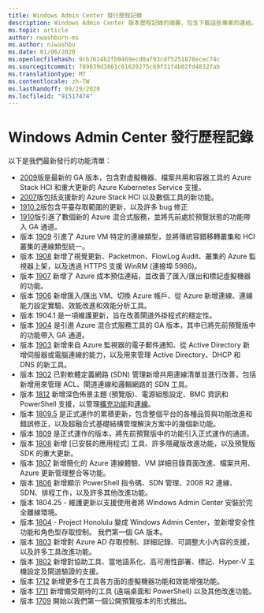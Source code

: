 ```yaml
---
title: Windows Admin Center 發行歷程記錄
description: Windows Admin Center 版本歷程記錄的摘要，包含下載這些專案的連結。
ms.topic: article
author: nwashburn-ms
ms.author: niwashbu
ms.date: 01/06/2020
ms.openlocfilehash: 9cb7624b2fb9469ecd0af93cdf5251878ecec74c
ms.sourcegitcommit: f89639d3861c61620275c69f31f4b02fd48327ab
ms.translationtype: MT
ms.contentlocale: zh-TW
ms.lasthandoff: 09/29/2020
ms.locfileid: "91517474"
---
```

# <a name="windows-admin-center-release-history"></a>Windows Admin Center 發行歷程記錄

以下是我們最新發行的功能清單：

- [2009](https://aka.ms/wac2009)版是最新的 GA 版本，包含對虛擬機器、檔案共用和容器工具的 Azure Stack HCI 和重大更新的 Azure Kubernetes Service 支援。
- [2007](https://aka.ms/wac2007)版包括支援新的 Azure Stack HCI 以及數個工具的新功能。
- [1910.2](https://aka.ms/wac1910.2)版包含平臺存取範圍的更新，以及許多 bug 修正
- [1910](https://aka.ms/wac1910)版引進了數個新的 Azure 混合式服務，並將先前處於預覽狀態的功能帶入 GA 通道。
- 版本 [1909](https://aka.ms/wac1909) 引進了 Azure VM 特定的連線類型，並將傳統容錯移轉叢集和 HCI 叢集的連線類型統一。
- 版本 [1908](https://aka.ms/wac1908) 新增了視覺更新、Packetmon、FlowLog Audit、叢集的 Azure 監視器上架，以及透過 HTTPS 支援 WinRM (連接埠 5986)。
- 版本 [1907](https://aka.ms/wac1907) 新增了 Azure 成本預估連結，並改善了匯入/匯出和標記虛擬機器的功能。
- 版本 [1906](https://aka.ms/wac1906) 新增匯入/匯出 VM、切換 Azure 帳戶、從 Azure 新增連線、連線能力設定實驗、效能改進和效能分析工具。
- 版本 1904.1 是一項維護更新，旨在改善閘道外掛程式的穩定性。
- 版本 [1904](https://aka.ms/wac1904) 是引進 Azure 混合式服務工具的 GA 版本，其中已將先前預覽版中的功能帶入 GA 通道。
- 版本 [1903](https://aka.ms/wac1903) 新增來自 Azure 監視器的電子郵件通知、從 Active Directory 新增伺服器或電腦連線的能力，以及用來管理 Active Directory、DHCP 和 DNS 的新工具。
- 版本 [1902](https://aka.ms/wac1902) 已對軟體定義網路 (SDN) 管理新增共用連線清單並進行改善，包括新增用來管理 ACL、閘道連線和邏輯網路的 SDN 工具。
- 版本 [1812](https://aka.ms/wac1812) 新增深色佈景主題 (預覽版)、電源組態設定、BMC 資訊和 PowerShell 支援，以管理[擴充功能](../configure/using-extensions.md#manage-extensions-with-powershell)和[連線](../use/get-started.md#use-powershell-to-import-or-export-your-connections-with-tags)。
- 版本 [1809.5](https://aka.ms/wac1809.5) 是正式運作的累積更新，包含整個平台的各種品質與功能改進和錯誤修正，以及超融合式基礎結構管理解決方案中的幾個新功能。
- 版本 [1809](https://cloudblogs.microsoft.com/windowsserver/2018/09/20/windows-admin-center-1809-and-sdk-now-generally-available/) 是正式運作的版本，將先前預覽版中的功能引入正式運作的通道。
- 版本 [1808](https://aka.ms/WACPreview1808-InsiderBlog) 新增 [已安裝的應用程式] 工具、許多隱藏版改進功能，以及預覽版 SDK 的重大更新。
- 版本 [1807](https://aka.ms/WACPreview1807-InsiderBlog) 新增簡化的 Azure 連線體驗、VM 詳細目錄頁面改進、檔案共用、Azure 更新管理整合等功能。
- 版本 [1806](https://aka.ms/WACPreview1806-InsiderBlog) 新增顯示 PowerShell 指令碼、SDN 管理、2008 R2 連線、SDN、排程工作，以及許多其他改進功能。
- 版本 1804.25 - 維護更新以支援使用者將 Windows Admin Center 安裝於完全離線環境。
- 版本 [1804](https://cloudblogs.microsoft.com/windowsserver/2018/04/12/announcing-windows-admin-center-our-reimagined-management-experience/) - Project Honolulu 變成 Windows Admin Center，並新增安全性功能和角色型存取控制。 我們第一個 GA 版本。
- 版本 [1803](https://blogs.windows.com/windowsexperience/2018/03/13/announcing-project-honolulu-technical-preview-1803-and-rsat-insider-preview-for-windows-10) 新增對 Azure AD 存取控制、詳細記錄、可調整大小內容的支援，以及許多工具改進功能。
- 版本 [1802](https://blogs.windows.com/windowsexperience/2018/02/13/announcing-windows-server-insider-preview-build-17093-project-honolulu-technical-preview-1802) 新增對協助工具、當地語系化、高可用性部署、標記、Hyper-V 主機設定及閘道驗證的支援。
- 版本 [1712](https://blogs.windows.com/windowsexperience/2017/12/19/announcing-project-honolulu-technical-preview-1712-build-05002) 新增更多在工具各方面的虛擬機器功能和效能增強功能。
- 版本 [1711](https://cloudblogs.microsoft.com/windowsserver/2017/12/01/1711-update-to-project-honolulu-technical-preview-is-now-available/) 新增備受期待的工具 (遠端桌面和 PowerShell) 以及其他改進功能。
- 版本 [1709](https://cloudblogs.microsoft.com/windowsserver/2017/09/22/project-honolulu-technical-preview-is-now-available-for-download/) 開始以我們第一個公開預覽版本的形式推出。
